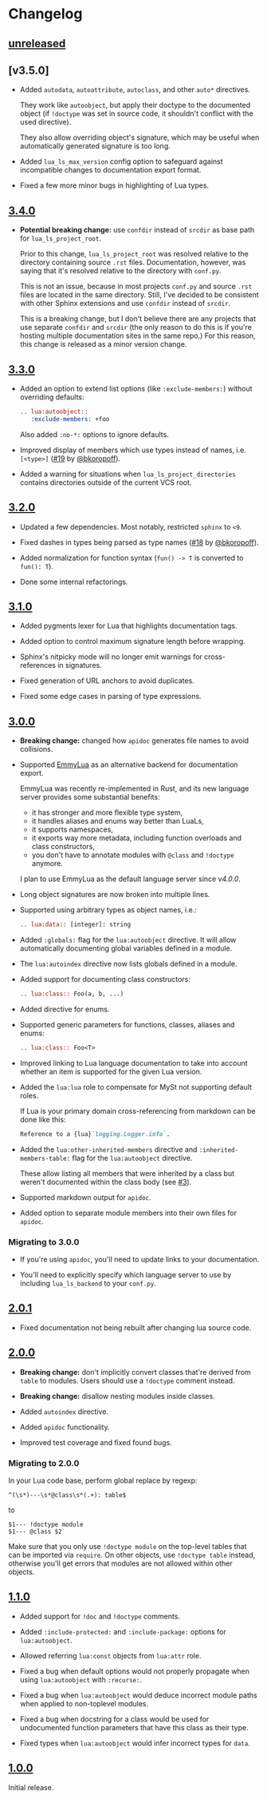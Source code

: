 # Changelog

## [unreleased]

## [v3.5.0]

- Added `autodata`, `autoattribute`, `autoclass`, and other `auto*` directives.

  They work like `autoobject`, but apply their doctype to the documented object
  (if `!doctype` was set in source code, it shouldn't conflict with the used directive).

  They also allow overriding object's signature, which may be useful when
  automatically generated signature is too long.

- Added `lua_ls_max_version` config option to safeguard against incompatible changes
  to documentation export format.

- Fixed a few more minor bugs in highlighting of Lua types.

## [3.4.0]

- **Potential breaking change:** use `confdir` instead of `srcdir` as base path
  for `lua_ls_project_root`.

  Prior to this change, `lua_ls_project_root` was resolved relative to the directory
  containing source `.rst` files. Documentation, however, was saying that it's resolved
  relative to the directory with `conf.py`.

  This is not an issue, because in most projects `conf.py` and source `.rst` files
  are located in the same directory. Still, I've decided to be consistent with
  other Sphinx extensions and use `confdir` instead of `srcdir`.

  This is a breaking change, but I don't believe there are any projects that
  use separate `confdir` and `srcdir` (the only reason to do this is if you're
  hosting multiple documentation sites in the same repo.) For this reason,
  this change is released as a minor version change.

## [3.3.0]

- Added an option to extend list options (like `:exclude-members:`) without overriding
  defaults:

  ```rst
  .. lua:autoobject::
     :exclude-members: +foo
  ```

  Also added `:no-*:` options to ignore defaults.

- Improved display of members which use types instead of names,
  i.e. `[<type>]` ([#19] by [@bkoropoff]).

- Added a warning for situations when `lua_ls_project_directories` contains directories
  outside of the current VCS root.

[#19]: https://github.com/taminomara/sphinx-lua-ls/pull/19

## [3.2.0]

- Updated a few dependencies. Most notably, restricted `sphinx` to `<9`.

- Fixed dashes in types being parsed as type names ([#18] by [@bkoropoff]).

- Added normalization for function syntax (`fun() -> T` is converted to `fun(): T`).

- Done some internal refactorings.

[#18]: https://github.com/taminomara/sphinx-lua-ls/pull/18
[@bkoropoff]: https://github.com/bkoropoff

## [3.1.0]

- Added pygments lexer for Lua that highlights documentation tags.

- Added option to control maximum signature length before wrapping.

- Sphinx's nitpicky mode will no longer emit warnings
  for cross-references in signatures.

- Fixed generation of URL anchors to avoid duplicates.

- Fixed some edge cases in parsing of type expressions.

## [3.0.0]

- **Breaking change:** changed how `apidoc` generates file names to avoid collisions.

- Supported [EmmyLua] as an alternative backend for documentation export.

  EmmyLua was recently re-implemented in Rust, and its new language server
  provides some substantial benefits:

  - it has stronger and more flexible type system,
  - it handles aliases and enums way better than LuaLs,
  - it supports namespaces,
  - it exports way more metadata, including function overloads and class constructors,
  - you don't have to annotate modules with `@class` and `!doctype` anymore.

  I plan to use EmmyLua as the default language server since *v4.0.0*.

- Long object signatures are now broken into multiple lines.

- Supported using arbitrary types as object names, i.e.:

  ```rst
  .. lua:data:: [integer]: string
  ```

- Added `:globals:` flag for the `lua:autoobject` directive. It will allow
  automatically documenting global variables defined in a module.

- The `lua:autoindex` directive now lists globals defined in a module.

- Added support for documenting class constructors:

  ```rst
  .. lua:class:: Foo(a, b, ...)
  ```

- Added directive for enums.

- Supported generic parameters for functions, classes, aliases and enums:

  ```rst
  .. lua:class:: Foo<T>
  ```

- Improved linking to Lua language documentation to take into account
  whether an item is supported for the given Lua version.

- Added the `lua:lua` role to compensate for MySt not supporting default roles.

  If Lua is your primary domain cross-referencing from markdown can be done like this:

  ```md
  Reference to a {lua}`logging.Logger.info`.
  ```

- Added the `lua:other-inherited-members` directive and `:inherited-members-table:`
  flag for the `lua:autoobject` directive.

  These allow listing all members that were inherited by a class but weren't
  documented within the class body (see [#3]).

- Supported markdown output for `apidoc`.

- Added option to separate module members into their own files for `apidoc`.

[EmmyLua]: https://github.com/EmmyLuaLs/emmylua-analyzer-rust/
[#3]: https://github.com/taminomara/sphinx-lua-ls/issues/3

### Migrating to 3.0.0

- If you're using `apidoc`, you'll need to update links to your documentation.

- You'll need to explicitly specify which language server to use
  by including `lua_ls_backend` to your `conf.py`.

## [2.0.1]

- Fixed documentation not being rebuilt after changing lua source code.

## [2.0.0]

- **Breaking change:** don't implicitly convert classes that're derived from `table`
  to modules. Users should use a `!doctype` comment instead.

- **Breaking change:** disallow nesting modules inside classes.

- Added `autoindex` directive.

- Added `apidoc` functionality.

- Improved test coverage and fixed found bugs.

### Migrating to 2.0.0

In your Lua code base, perform global replace by regexp:

```
^(\s*)---\s*@class\s*(.+): table$
```

to

```
$1--- !doctype module
$1--- @class $2
```

Make sure that you only use `!doctype module` on the top-level
tables that can be imported via `require`. On other objects,
use `!doctype table` instead, otherwise you'll get errors that modules are not allowed within other objects.

## [1.1.0]

- Added support for `!doc` and `!doctype` comments.

- Added `:include-protected:` and `:include-package:` options for `lua:autoobject`.

- Allowed referring `lua:const` objects from `lua:attr` role.

- Fixed a bug when default options would not properly propagate
  when using `lua:autoobject` with `:recurse:`.

- Fixed a bug when `lua:autoobject` would deduce incorrect module paths
  when applied to non-toplevel modules.

- Fixed a bug when docstring for a class would be used for undocumented function
  parameters that have this class as their type.

- Fixed types when `lua:autoobject` would infer incorrect types for `data`.

## [1.0.0]

Initial release.

[unreleased]: https://github.com/taminomara/sphinx-lua-ls/compare/v3.5.0...HEAD
[3.5.0]: https://github.com/taminomara/sphinx-lua-ls/compare/v3.4.0...v3.5.0
[3.4.0]: https://github.com/taminomara/sphinx-lua-ls/compare/v3.3.0...v3.4.0
[3.3.0]: https://github.com/taminomara/sphinx-lua-ls/compare/v3.2.0...v3.3.0
[3.2.0]: https://github.com/taminomara/sphinx-lua-ls/compare/v3.1.0...v3.2.0
[3.1.0]: https://github.com/taminomara/sphinx-lua-ls/compare/v3.0.0...v3.1.0
[3.0.0]: https://github.com/taminomara/sphinx-lua-ls/compare/v2.0.1...v3.0.0
[2.0.1]: https://github.com/taminomara/sphinx-lua-ls/compare/v2.0.0...v2.0.1
[2.0.0]: https://github.com/taminomara/sphinx-lua-ls/compare/v1.1.0...v2.0.0
[1.1.0]: https://github.com/taminomara/sphinx-lua-ls/compare/v1.0.0...v1.1.0
[1.0.0]: https://github.com/taminomara/sphinx-lua-ls/releases/tag/v1.0.0
